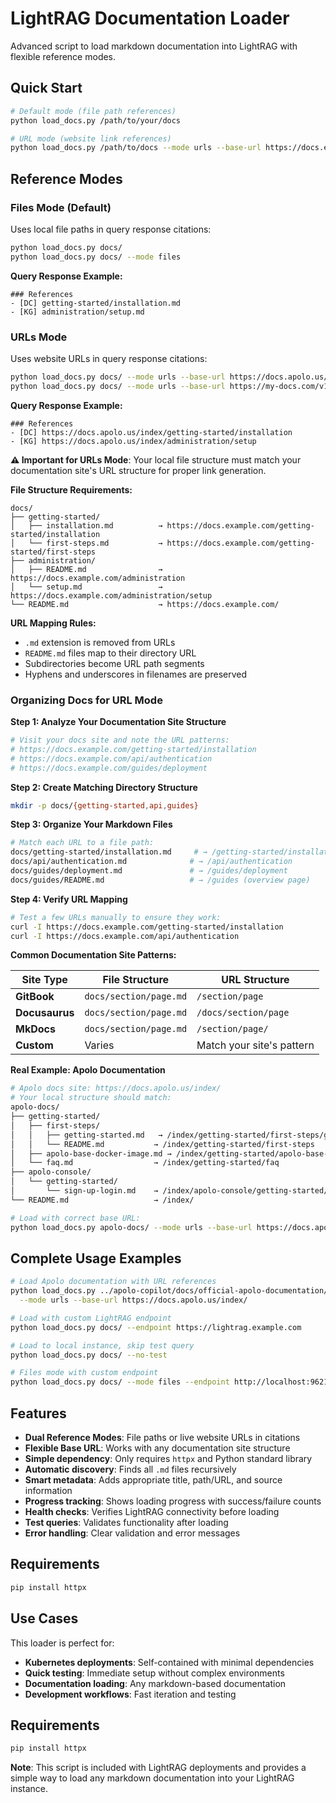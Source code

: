 # LightRAG Documentation Loader

Advanced script to load markdown documentation into LightRAG with flexible reference modes.

## Quick Start

```bash
# Default mode (file path references)
python load_docs.py /path/to/your/docs

# URL mode (website link references) 
python load_docs.py /path/to/docs --mode urls --base-url https://docs.example.com/
```

## Reference Modes

### Files Mode (Default)
Uses local file paths in query response citations:
```bash
python load_docs.py docs/
python load_docs.py docs/ --mode files
```

**Query Response Example:**
```
### References
- [DC] getting-started/installation.md
- [KG] administration/setup.md
```

### URLs Mode  
Uses website URLs in query response citations:
```bash
python load_docs.py docs/ --mode urls --base-url https://docs.apolo.us/index/
python load_docs.py docs/ --mode urls --base-url https://my-docs.com/v1/
```

**Query Response Example:**
```
### References  
- [DC] https://docs.apolo.us/index/getting-started/installation
- [KG] https://docs.apolo.us/index/administration/setup
```

**⚠️ Important for URLs Mode**: Your local file structure must match your documentation site's URL structure for proper link generation.

**File Structure Requirements:**
```
docs/
├── getting-started/
│   ├── installation.md          → https://docs.example.com/getting-started/installation
│   └── first-steps.md           → https://docs.example.com/getting-started/first-steps
├── administration/
│   ├── README.md                → https://docs.example.com/administration
│   └── setup.md                 → https://docs.example.com/administration/setup
└── README.md                    → https://docs.example.com/
```

**URL Mapping Rules:**
- `.md` extension is removed from URLs
- `README.md` files map to their directory URL
- Subdirectories become URL path segments
- Hyphens and underscores in filenames are preserved

### Organizing Docs for URL Mode

**Step 1: Analyze Your Documentation Site Structure**
```bash
# Visit your docs site and note the URL patterns:
# https://docs.example.com/getting-started/installation
# https://docs.example.com/api/authentication  
# https://docs.example.com/guides/deployment
```

**Step 2: Create Matching Directory Structure**
```bash
mkdir -p docs/{getting-started,api,guides}
```

**Step 3: Organize Your Markdown Files**
```bash
# Match each URL to a file path:
docs/getting-started/installation.md     # → /getting-started/installation  
docs/api/authentication.md              # → /api/authentication
docs/guides/deployment.md               # → /guides/deployment
docs/guides/README.md                   # → /guides (overview page)
```

**Step 4: Verify URL Mapping**
```bash
# Test a few URLs manually to ensure they work:
curl -I https://docs.example.com/getting-started/installation
curl -I https://docs.example.com/api/authentication
```

**Common Documentation Site Patterns:**

| Site Type | File Structure | URL Structure |
|-----------|---------------|---------------|
| **GitBook** | `docs/section/page.md` | `/section/page` |
| **Docusaurus** | `docs/section/page.md` | `/docs/section/page` |
| **MkDocs** | `docs/section/page.md` | `/section/page/` |
| **Custom** | Varies | Match your site's pattern |

**Real Example: Apolo Documentation**
```bash
# Apolo docs site: https://docs.apolo.us/index/
# Your local structure should match:
apolo-docs/
├── getting-started/
│   ├── first-steps/
│   │   ├── getting-started.md   → /index/getting-started/first-steps/getting-started  
│   │   └── README.md           → /index/getting-started/first-steps
│   ├── apolo-base-docker-image.md → /index/getting-started/apolo-base-docker-image
│   └── faq.md                  → /index/getting-started/faq
├── apolo-console/
│   └── getting-started/
│       └── sign-up-login.md    → /index/apolo-console/getting-started/sign-up-login
└── README.md                   → /index/

# Load with correct base URL:
python load_docs.py apolo-docs/ --mode urls --base-url https://docs.apolo.us/index/
```

## Complete Usage Examples

```bash
# Load Apolo documentation with URL references
python load_docs.py ../apolo-copilot/docs/official-apolo-documentation/docs \
  --mode urls --base-url https://docs.apolo.us/index/

# Load with custom LightRAG endpoint
python load_docs.py docs/ --endpoint https://lightrag.example.com

# Load to local instance, skip test query
python load_docs.py docs/ --no-test

# Files mode with custom endpoint  
python load_docs.py docs/ --mode files --endpoint http://localhost:9621
```

## Features

- **Dual Reference Modes**: File paths or live website URLs in citations
- **Flexible Base URL**: Works with any documentation site structure  
- **Simple dependency**: Only requires `httpx` and Python standard library
- **Automatic discovery**: Finds all `.md` files recursively
- **Smart metadata**: Adds appropriate title, path/URL, and source information
- **Progress tracking**: Shows loading progress with success/failure counts
- **Health checks**: Verifies LightRAG connectivity before loading
- **Test queries**: Validates functionality after loading
- **Error handling**: Clear validation and error messages

## Requirements

```bash
pip install httpx
```

## Use Cases

This loader is perfect for:
- **Kubernetes deployments**: Self-contained with minimal dependencies
- **Quick testing**: Immediate setup without complex environments
- **Documentation loading**: Any markdown-based documentation
- **Development workflows**: Fast iteration and testing

## Requirements

```bash
pip install httpx
```

**Note**: This script is included with LightRAG deployments and provides a simple way to load any markdown documentation into your LightRAG instance.